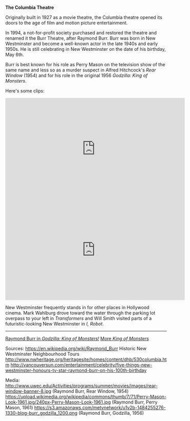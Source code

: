 **The Columbia Theatre**

Originally built in 1927 as a movie theatre, the Columbia theatre opened its doors to the age of film and motion picture entertainment. 

In 1994, a not-for-profit society purchased and restored the theatre and renamed it the Burr Theatre, after Raymond Burr. Burr was born in New Westminster and become a well-known actor in the late 1940s and early 1950s. He is still celebrating in New Westminster on the date of his birthday, May 6th. 

Burr is best known for his role as Perry Mason on the television show of the same name and less so as a murder suspect in Alfred Hitchcock's *Rear Window* (1954) and for his role in the original 1956 *Godzilla: King of Monsters*.

Here's some clips:

<iframe width="560" height="315" src="https://www.youtube.com/embed/SneO9Gu3-6E" frameborder="0" allowfullscreen></iframe>

<iframe width="560" height="315" src="https://www.youtube.com/embed/2h1YmMbQxow" frameborder="0" allowfullscreen></iframe>

New Westminster frequently stands in for other places in Hollywood cinema. Mark Wahlburg drove toward the water through the parking lot overpass to your left in *Transformers* and Will Smith visited parts of a futuristic-looking New Westminster in *I, Robot*.
 
 ---
 
 
[Raymond Burr in *Godzilla: King of Monsters!*](https://www.youtube.com/watch?v=laJ7UCzCtV4)
[More *King of Monsters*](http://www.tcm.com/mediaroom/video/481618/Godzilla-King-Of-The-Monsters-Movie-Clip-No-Tomorrow.html)


Sources:
https://en.wikipedia.org/wiki/Raymond_Burr
Historic New Westminster Neighbourhood Tours 
http://www.nwheritage.org/heritagesite/homes/content/dhb/530columbia.htm
http://vancouversun.com/entertainment/celebrity/five-things-new-westminster-honours-tv-star-raymond-burr-on-his-100th-birthday

Media:
http://www.uwec.edu/Activities/programs/summer/movies/images/rear-window-banner-8.jpg (Raymond Burr, Rear Window, 1954)
https://upload.wikimedia.org/wikipedia/commons/thumb/7/71/Perry-Mason-Look-1961.jpg/240px-Perry-Mason-Look-1961.jpg (Raymond Burr, Perry Mason, 1961)
https://s3.amazonaws.com/metvnetwork/u1v2b-1484255276-1330-blog-burr_godzilla_1200.png (Raymond Burr, Godzilla, 1956)
